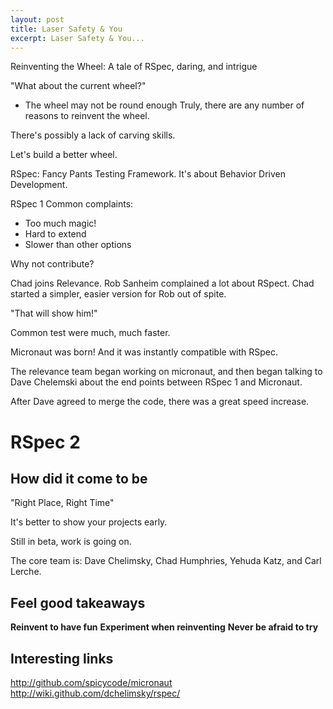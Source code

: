 ```yaml
---
layout: post
title: Laser Safety & You
excerpt: Laser Safety & You...
---
```


Reinventing the Wheel: A tale of RSpec, daring, and intrigue

"What about the current wheel?" 
 - The wheel may not be round enough
 Truly, there are any number of reasons to reinvent the wheel.
 
There's possibly a lack of carving skills. 

Let's build a better wheel.


RSpec: Fancy Pants Testing Framework. It's about Behavior Driven Development. 

RSpec 1 Common complaints:
  * Too much magic!
  * Hard to extend
  * Slower than other options
  
Why not contribute?

Chad joins Relevance.
Rob Sanheim complained a lot about RSpect.
Chad started a simpler, easier version for Rob out of spite.

"That will show him!"

Common test were much, much faster. 

Micronaut was born! And it was instantly compatible with RSpec.

The relevance team began working on micronaut, and then began talking to Dave Chelemski about the end points between RSpec 1 and Micronaut.

After Dave agreed to merge the code, there was a great speed increase. 

# RSpec 2

## How did it come to be

"Right Place, Right Time"

It's better to show your projects early. 

Still in beta, work is going on. 

The core team is: Dave Chelimsky, Chad Humphries, Yehuda Katz, and Carl Lerche. 

## Feel good takeaways
**Reinvent to have fun**
**Experiment when reinventing**
**Never be afraid to try**

## Interesting links
  http://github.com/spicycode/micronaut
  http://wiki.github.com/dchelimsky/rspec/